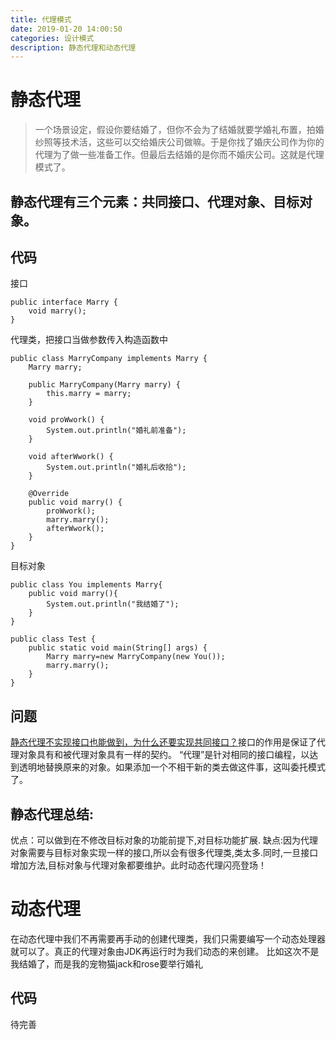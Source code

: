 ```yaml
---
title: 代理模式
date: 2019-01-20 14:00:50
categories: 设计模式
description: 静态代理和动态代理
---
```


# 静态代理
>一个场景设定，假设你要结婚了，但你不会为了结婚就要学婚礼布置，拍婚纱照等技术活，这些可以交给婚庆公司做嘛。于是你找了婚庆公司作为你的代理为了做一些准备工作。但最后去结婚的是你而不婚庆公司。这就是代理模式了。

## 静态代理有三个元素：共同接口、代理对象、目标对象。

## 代码
接口
```
public interface Marry {
    void marry();
}
```



代理类，把接口当做参数传入构造函数中
```
public class MarryCompany implements Marry {
    Marry marry;

    public MarryCompany(Marry marry) {
        this.marry = marry;
    }

    void proWwork() {
        System.out.println("婚礼前准备");
    }

    void afterWwork() {
        System.out.println("婚礼后收拾");
    }

    @Override
    public void marry() {
        proWwork();
        marry.marry();
        afterWwork();
    }
}
```


目标对象
```
public class You implements Marry{
    public void marry(){
        System.out.println("我结婚了");
    }
}
```



```
public class Test {
    public static void main(String[] args) {
        Marry marry=new MarryCompany(new You());
        marry.marry();
    }
}
```

## 问题
<u>静态代理不实现接口也能做到，为什么还要实现共同接口？</u>接口的作用是保证了代理对象具有和被代理对象具有一样的契约。
“代理”是针对相同的接口编程，以达到透明地替换原来的对象。如果添加一个不相干新的类去做这件事，这叫委托模式了。

## 静态代理总结:
优点：可以做到在不修改目标对象的功能前提下,对目标功能扩展.
缺点:因为代理对象需要与目标对象实现一样的接口,所以会有很多代理类,类太多.同时,一旦接口增加方法,目标对象与代理对象都要维护。此时动态代理闪亮登场！

# 动态代理
在动态代理中我们不再需要再手动的创建代理类，我们只需要编写一个动态处理器就可以了。真正的代理对象由JDK再运行时为我们动态的来创建。
比如这次不是我结婚了，而是我的宠物猫jack和rose要举行婚礼

## 代码
待完善